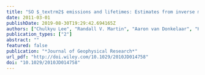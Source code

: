 ```yaml
---
title: "SO $_textrm2$ emissions and lifetimes: Estimates from inverse modeling using in situ and global, space-based (SCIAMACHY and OMI) observations"
date: 2011-03-01
publishDate: 2019-08-30T19:29:42.694165Z
authors: ["Chulkyu Lee", "Randall V. Martin", "Aaron van Donkelaar", "Hanlim Lee", "Russell R. Dickerson", "Jennifer C. Hains", "Nickolay Krotkov", "Andreas Richter", "Konstantine Vinnikov", "James J. Schwab"]
publication_types: ["2"]
abstract: ""
featured: false
publication: "*Journal of Geophysical Research*"
url_pdf: "http://doi.wiley.com/10.1029/2010JD014758"
doi: "10.1029/2010JD014758"
---
```


